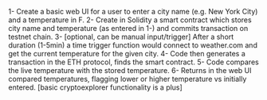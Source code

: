 1- Create a basic web UI for a user to enter a city name (e.g. New York City) and a temperature in F. 
2- Create in Solidity a smart contract which stores city name and temperature (as entered in 1-) and commits transaction on testnet chain. 
3- [optional, can be manual input/trigger] After a short duration (1-5min) a time trigger function would connect to weather.com and get the current temperature for the given city. 
4- Code then generates a transaction in the ETH protocol, finds the smart contract. 
5- Code compares the live temperature with the stored temperature. 
6- Returns in the web UI compared temperatures, flagging lower or higher temperature vs initially entered. 
[basic cryptoexplorer functionality is a plus] 